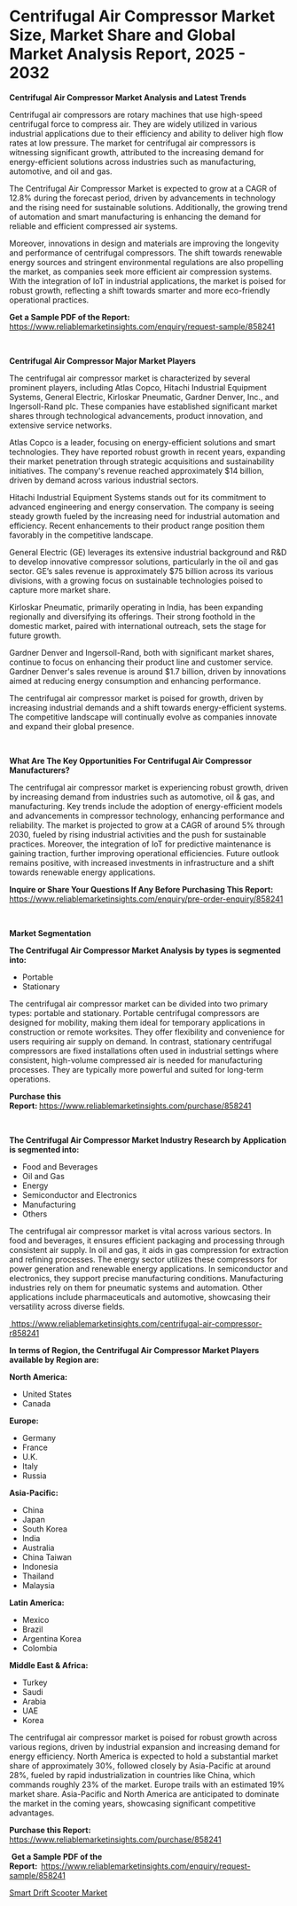 <p><h1>Centrifugal Air Compressor Market Size, Market Share and Global Market Analysis Report, 2025 - 2032</h1></p><p><strong>Centrifugal Air Compressor Market Analysis and Latest Trends</strong></p>
<p><p>Centrifugal air compressors are rotary machines that use high-speed centrifugal force to compress air. They are widely utilized in various industrial applications due to their efficiency and ability to deliver high flow rates at low pressure. The market for centrifugal air compressors is witnessing significant growth, attributed to the increasing demand for energy-efficient solutions across industries such as manufacturing, automotive, and oil and gas.</p><p>The Centrifugal Air Compressor Market is expected to grow at a CAGR of 12.8% during the forecast period, driven by advancements in technology and the rising need for sustainable solutions. Additionally, the growing trend of automation and smart manufacturing is enhancing the demand for reliable and efficient compressed air systems. </p><p>Moreover, innovations in design and materials are improving the longevity and performance of centrifugal compressors. The shift towards renewable energy sources and stringent environmental regulations are also propelling the market, as companies seek more efficient air compression systems. With the integration of IoT in industrial applications, the market is poised for robust growth, reflecting a shift towards smarter and more eco-friendly operational practices.</p></p>
<p><strong>Get a Sample PDF of the Report:&nbsp;</strong> <a href="https://www.reliablemarketinsights.com/enquiry/request-sample/858241?utm_campaign=2324&utm_medium=2&utm_source=Github&utm_content=ia&utm_term=17022025&utm_id=centrifugal-air-compressor">https://www.reliablemarketinsights.com/enquiry/request-sample/858241</a></p>
<p>&nbsp;</p>
<p><strong>Centrifugal Air Compressor Major Market Players</strong></p>
<p><p>The centrifugal air compressor market is characterized by several prominent players, including Atlas Copco, Hitachi Industrial Equipment Systems, General Electric, Kirloskar Pneumatic, Gardner Denver, Inc., and Ingersoll-Rand plc. These companies have established significant market shares through technological advancements, product innovation, and extensive service networks.</p><p>Atlas Copco is a leader, focusing on energy-efficient solutions and smart technologies. They have reported robust growth in recent years, expanding their market penetration through strategic acquisitions and sustainability initiatives. The company's revenue reached approximately $14 billion, driven by demand across various industrial sectors.</p><p>Hitachi Industrial Equipment Systems stands out for its commitment to advanced engineering and energy conservation. The company is seeing steady growth fueled by the increasing need for industrial automation and efficiency. Recent enhancements to their product range position them favorably in the competitive landscape.</p><p>General Electric (GE) leverages its extensive industrial background and R&D to develop innovative compressor solutions, particularly in the oil and gas sector. GE’s sales revenue is approximately $75 billion across its various divisions, with a growing focus on sustainable technologies poised to capture more market share.</p><p>Kirloskar Pneumatic, primarily operating in India, has been expanding regionally and diversifying its offerings. Their strong foothold in the domestic market, paired with international outreach, sets the stage for future growth.</p><p>Gardner Denver and Ingersoll-Rand, both with significant market shares, continue to focus on enhancing their product line and customer service. Gardner Denver's sales revenue is around $1.7 billion, driven by innovations aimed at reducing energy consumption and enhancing performance.</p><p>The centrifugal air compressor market is poised for growth, driven by increasing industrial demands and a shift towards energy-efficient systems. The competitive landscape will continually evolve as companies innovate and expand their global presence.</p></p>
<p>&nbsp;</p>
<p><strong>What Are The Key Opportunities For Centrifugal Air Compressor Manufacturers?</strong></p>
<p><p>The centrifugal air compressor market is experiencing robust growth, driven by increasing demand from industries such as automotive, oil & gas, and manufacturing. Key trends include the adoption of energy-efficient models and advancements in compressor technology, enhancing performance and reliability. The market is projected to grow at a CAGR of around 5% through 2030, fueled by rising industrial activities and the push for sustainable practices. Moreover, the integration of IoT for predictive maintenance is gaining traction, further improving operational efficiencies. Future outlook remains positive, with increased investments in infrastructure and a shift towards renewable energy applications.</p></p>
<p><strong>Inquire or Share Your Questions If Any Before Purchasing This Report:</strong> <a href="https://www.reliablemarketinsights.com/enquiry/pre-order-enquiry/858241?utm_campaign=2324&utm_medium=2&utm_source=Github&utm_content=ia&utm_term=17022025&utm_id=centrifugal-air-compressor">https://www.reliablemarketinsights.com/enquiry/pre-order-enquiry/858241</a></p>
<p>&nbsp;</p>
<p><strong>Market Segmentation</strong></p>
<p><strong>The Centrifugal Air Compressor Market Analysis by types is segmented into:</strong></p>
<p><ul><li>Portable</li><li>Stationary</li></ul></p>
<p><p>The centrifugal air compressor market can be divided into two primary types: portable and stationary. Portable centrifugal compressors are designed for mobility, making them ideal for temporary applications in construction or remote worksites. They offer flexibility and convenience for users requiring air supply on demand. In contrast, stationary centrifugal compressors are fixed installations often used in industrial settings where consistent, high-volume compressed air is needed for manufacturing processes. They are typically more powerful and suited for long-term operations.</p></p>
<p><strong>Purchase this Report:&nbsp;</strong><a href="https://www.reliablemarketinsights.com/purchase/858241?utm_campaign=2324&utm_medium=2&utm_source=Github&utm_content=ia&utm_term=17022025&utm_id=centrifugal-air-compressor">https://www.reliablemarketinsights.com/purchase/858241</a></p>
<p>&nbsp;</p>
<p><strong>The Centrifugal Air Compressor Market Industry Research by Application is segmented into:</strong></p>
<p><ul><li>Food and Beverages</li><li>Oil and Gas</li><li>Energy</li><li>Semiconductor and Electronics</li><li>Manufacturing</li><li>Others</li></ul></p>
<p><p>The centrifugal air compressor market is vital across various sectors. In food and beverages, it ensures efficient packaging and processing through consistent air supply. In oil and gas, it aids in gas compression for extraction and refining processes. The energy sector utilizes these compressors for power generation and renewable energy applications. In semiconductor and electronics, they support precise manufacturing conditions. Manufacturing industries rely on them for pneumatic systems and automation. Other applications include pharmaceuticals and automotive, showcasing their versatility across diverse fields.</p></p>
<p><a href="https://www.reliablemarketinsights.com/centrifugal-air-compressor-r858241?utm_campaign=2324&utm_medium=2&utm_source=Github&utm_content=ia&utm_term=17022025&utm_id=centrifugal-air-compressor">&nbsp;https://www.reliablemarketinsights.com/centrifugal-air-compressor-r858241</a></p>
<p><strong>In terms of Region, the Centrifugal Air Compressor Market Players available by Region are:</strong></p>
<p>
    <p> <strong> North America: </strong>
        <ul>
            <li>United States</li>
            <li>Canada</li>
        </ul>
        </p> 
    <p> <strong> Europe: </strong>
        <ul>
            <li>Germany</li>
            <li>France</li>
            <li>U.K.</li>
            <li>Italy</li>
            <li>Russia</li>
        </ul>
        </p> 
    <p> <strong> Asia-Pacific: </strong>
        <ul>
            <li>China</li>
            <li>Japan</li>
            <li>South Korea</li>
            <li>India</li>
            <li>Australia</li>
            <li>China Taiwan</li>
            <li>Indonesia</li>
            <li>Thailand</li>
            <li>Malaysia</li>
        </ul>
        </p> 
    <p> <strong> Latin America: </strong>
        <ul>
            <li>Mexico</li>
            <li>Brazil</li>
            <li>Argentina Korea</li>
            <li>Colombia</li>
        </ul>
        </p> 
    <p> <strong> Middle East & Africa: </strong>
        <ul>
            <li>Turkey</li>
            <li>Saudi</li>
            <li>Arabia</li>
            <li>UAE</li>
            <li>Korea</li>
        </ul>
    </p>
    </p>
<p><p>The centrifugal air compressor market is poised for robust growth across various regions, driven by industrial expansion and increasing demand for energy efficiency. North America is expected to hold a substantial market share of approximately 30%, followed closely by Asia-Pacific at around 28%, fueled by rapid industrialization in countries like China, which commands roughly 23% of the market. Europe trails with an estimated 19% market share. Asia-Pacific and North America are anticipated to dominate the market in the coming years, showcasing significant competitive advantages.</p></p>
<p><strong>Purchase this Report: </strong><a href="https://www.reliablemarketinsights.com/purchase/858241?utm_campaign=2324&utm_medium=2&utm_source=Github&utm_content=ia&utm_term=17022025&utm_id=centrifugal-air-compressor">https://www.reliablemarketinsights.com/purchase/858241</a></p>
<p>&nbsp;<strong>Get a Sample PDF of the Report:&nbsp;&nbsp;</strong><a href="https://www.reliablemarketinsights.com/enquiry/request-sample/858241?utm_campaign=2324&utm_medium=2&utm_source=Github&utm_content=ia&utm_term=17022025&utm_id=centrifugal-air-compressor">https://www.reliablemarketinsights.com/enquiry/request-sample/858241</a></p>
<p><strong></strong></p>
<p><p><a href="https://github.com/sholympia197070/Market-Research-Report-List-1/blob/main/smart-drift-scooter-market.md?utm_campaign=2324&utm_medium=2&utm_source=Github&utm_content=ia&utm_term=17022025&utm_id=centrifugal-air-compressor">Smart Drift Scooter Market</a></p></p>